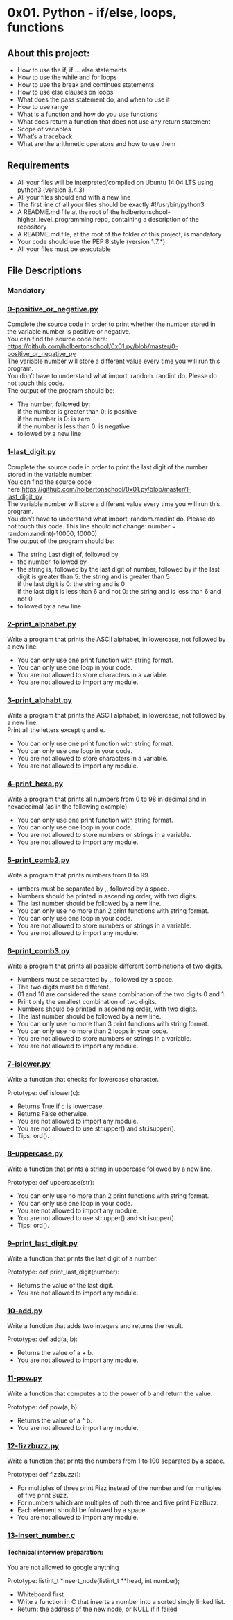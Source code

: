 # 0x01. Python - if/else, loops, functions

## About this project:
- How to use the if, if ... else statements
- How to use the while and for loops
- How to use the break and continues statements
- How to use else clauses on loops
- What does the pass statement do, and when to use it
- How to use range
- What is a function and how do you use functions
- What does return a function that does not use any return statement
- Scope of variables
- What’s a traceback
- What are the arithmetic operators and how to use them

## Requirements
- All your files will be interpreted/compiled on Ubuntu 14.04 LTS using python3 (version 3.4.3)
- All your files should end with a new line
- The first line of all your files should be exactly #!/usr/bin/python3
- A README.md file at the root of the holbertonschool-higher_level_programming repo, containing a description of the repository
- A README.md file, at the root of the folder of this project, is mandatory
- Your code should use the PEP 8 style (version 1.7.*)
- All your files must be executable

## File Descriptions

### Mandatory

### [0-positive_or_negative.py](https://github.com/Valentinaga1/holbertonschool-higher_level_programming/tree/master/0x01-python-if_else_loops_functions/0-positive_or_negative.py "0-positive_or_negative.py")
Complete the source code in order to print whether the number stored in the variable number is positive or negative.  
You can find the source code here: https://github.com/holbertonschool/0x01.py/blob/master/0-positive_or_negative_py  
The variable number will store a different value every time you will run this program.  
You don’t have to understand what import, random. randint do. Please do not touch this code.  
The output of the program should be:  
- The number, followed by:  
if the number is greater than 0: is positive  
if the number is 0: is zero  
if the number is less than 0: is negative  
-  followed by a new line 

### [1-last_digit.py](https://github.com/Valentinaga1/holbertonschool-higher_level_programming/tree/master/0x01-python-if_else_loops_functions/1-last_digit.py "1-last_digit.py")
 Complete the source code in order to print the last digit of the number stored in the variable number.  
You can find the source code here:https://github.com/holbertonschool/0x01.py/blob/master/1-last_digit_py  
The variable number will store a different value every time you will run this program.  
You don’t have to understand what import, random.randint do. Please do not touch this code. This line should not change: number = random.randint(-10000, 10000)  
The output of the program should be:  
- The string Last digit of, followed by
- the number, followed by
- the string is, followed by the last digit of number, followed by
if the last digit is greater than 5: the string and is greater than 5  
if the last digit is 0: the string and is 0  
if the last digit is less than 6 and not 0: the string and is less than 6 and not 0  
- followed by a new line

### [2-print_alphabet.py](https://github.com/Valentinaga1/holbertonschool-higher_level_programming/tree/master/0x01-python-if_else_loops_functions/2-print_alphabet.py "2-print_alphabet.py")
Write a program that prints the ASCII alphabet, in lowercase, not followed by a new line.  
- You can only use one print function with string format.  
- You can only use one loop in your code.  
- You are not allowed to store characters in a variable.  
- You are not allowed to import any module.  

### [3-print_alphabt.py](https://github.com/Valentinaga1/holbertonschool-higher_level_programming/tree/master/0x01-python-if_else_loops_functions/3-print_alphabt.py "3-print_alphabt.py")
Write a program that prints the ASCII alphabet, in lowercase, not followed by a new line.  
Print all the letters except q and e.  
- You can only use one print function with string format.  
- You can only use one loop in your code.  
- You are not allowed to store characters in a variable.  
- You are not allowed to import any module.  

### [4-print_hexa.py](https://github.com/Valentinaga1/holbertonschool-higher_level_programming/tree/master/0x01-python-if_else_loops_functions/4-print_hexa.py "4-print_hexa.py")
Write a program that prints all numbers from 0 to 98 in decimal and in hexadecimal (as in the following example)  
- You can only use one print function with string format.  
- You can only use one loop in your code.  
- You are not allowed to store numbers or strings in a variable.  
- You are not allowed to import any module.  

### [5-print_comb2.py](https://github.com/Valentinaga1/holbertonschool-higher_level_programming/tree/master/0x01-python-if_else_loops_functions/5-print_comb2.py "5-print_comb2.py")
Write a program that prints numbers from 0 to 99.  
- umbers must be separated by ,, followed by a space.  
- Numbers should be printed in ascending order, with two digits.  
- The last number should be followed by a new line.  
- You can only use no more than 2 print functions with string format.  
- You can only use one loop in your code.  
- You are not allowed to store numbers or strings in a variable.  
- You are not allowed to import any module.  

### [6-print_comb3.py](https://github.com/Valentinaga1/holbertonschool-higher_level_programming/tree/master/0x01-python-if_else_loops_functions/6-print_comb3.py "6-print_comb3.py")
Write a program that prints all possible different combinations of two digits.  
- Numbers must be separated by ,, followed by a space.  
- The two digits must be different.  
- 01 and 10 are considered the same combination of the two digits 0 and 1.  
- Print only the smallest combination of two digits.  
- Numbers should be printed in ascending order, with two digits.  
- The last number should be followed by a new line.  
- You can only use no more than 3 print functions with string format.  
- You can only use no more than 2 loops in your code.  
- You are not allowed to store numbers or strings in a variable.  
- You are not allowed to import any module.   

### [7-islower.py](https://github.com/Valentinaga1/holbertonschool-higher_level_programming/tree/master/0x01-python-if_else_loops_functions/7-islower.py "7-islower.py")
Write a function that checks for lowercase character.  

Prototype: def islower(c):  

- Returns True if c is lowercase.  
- Returns False otherwise.  
- You are not allowed to import any module.  
- You are not allowed to use str.upper() and str.isupper().  
- Tips: ord().  

### [8-uppercase.py](https://github.com/Valentinaga1/holbertonschool-higher_level_programming/tree/master/0x01-python-if_else_loops_functions/8-uppercase.py "8-uppercase.py")
Write a function that prints a string in uppercase followed by a new line.  

Prototype: def uppercase(str):  

- You can only use no more than 2 print functions with string format.  
- You can only use one loop in your code.  
- You are not allowed to import any module.  
- You are not allowed to use str.upper() and str.isupper().  
- Tips: ord().  

### [9-print_last_digit.py](https://github.com/Valentinaga1/holbertonschool-higher_level_programming/tree/master/0x01-python-if_else_loops_functions/9-print_last_digit.py "9-print_last_digit.py")
Write a function that prints the last digit of a number.  

Prototype: def print_last_digit(number):  

- Returns the value of the last digit.  
- You are not allowed to import any module.  

### [10-add.py](https://github.com/Valentinaga1/holbertonschool-higher_level_programming/tree/master/0x01-python-if_else_loops_functions/10-add.py "10-add.py")
Write a function that adds two integers and returns the result.  

Prototype: def add(a, b):  

- Returns the value of a + b.  
- You are not allowed to import any module.  

### [11-pow.py](https://github.com/Valentinaga1/holbertonschool-higher_level_programming/tree/master/0x01-python-if_else_loops_functions/11-pow.py "11-pow.py")
Write a function that computes a to the power of b and return the value.  

Prototype: def pow(a, b):  

- Returns the value of a ^ b.  
- You are not allowed to import any module.  

### [12-fizzbuzz.py](https://github.com/Valentinaga1/holbertonschool-higher_level_programming/tree/master/0x01-python-if_else_loops_functions/12-fizzbuzz.py "12-fizzbuzz.py")
Write a function that prints the numbers from 1 to 100 separated by a space. 

Prototype: def fizzbuzz():   

- For multiples of three print Fizz instead of the number and for multiples of five print Buzz.  
- For numbers which are multiples of both three and five print FizzBuzz.  
- Each element should be followed by a space.  
- You are not allowed to import any module.  

### [13-insert_number.c](https://github.com/Valentinaga1/holbertonschool-higher_level_programming/tree/master/0x01-python-if_else_loops_functions/13-insert_number.c "13-insert_number.c")
#### Technical interview preparation:

You are not allowed to google anything  

Prototype: listint_t *insert_node(listint_t **head, int number);   

- Whiteboard first  
- Write a function in C that inserts a number into a sorted singly linked list.   
- Return: the address of the new node, or NULL if it failed  